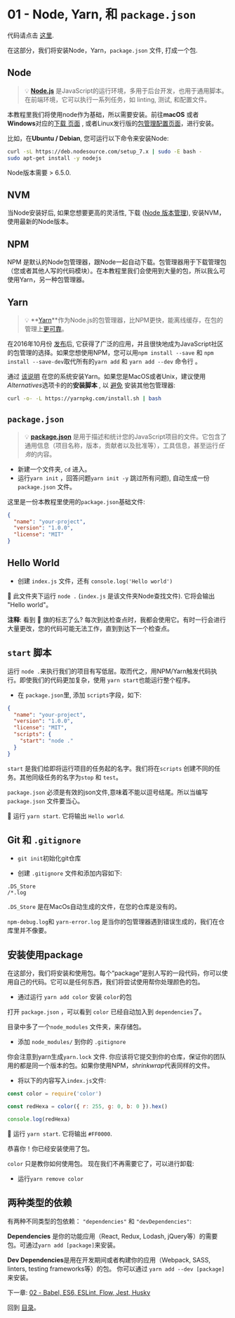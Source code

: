 # 01 - Node, Yarn, 和 `package.json`

代码请点击 [这里](https://github.com/verekia/js-stack-walkthrough/tree/master/01-node-yarn-package-json).

在这部分，我们将安装Node，Yarn，`package.json` 文件, 打成一个包.

## Node

> 💡 **[Node.js](https://nodejs.org/)** 是JavaScript的运行环境，多用于后台开发，也用于通用脚本。在前端环境，它可以执行一系列任务，如 linting, 测试, 和配置文件。

本教程里我们将使用node作为基础，所以需要安装。前往**macOS** 或者 **Windows**对应的[下载 页面](https://nodejs.org/en/download/current/) , 或者Linux发行版的[包管理配置页面](https://nodejs.org/en/download/package-manager/)，进行安装。

比如，在**Ubuntu / Debian**, 您可运行以下命令来安装Node:

```sh
curl -sL https://deb.nodesource.com/setup_7.x | sudo -E bash -
sudo apt-get install -y nodejs
```

Node版本需要 > 6.5.0.

## NVM

当Node安装好后, 如果您想要更高的灵活性, 下载 ([Node 版本管理](https://github.com/creationix/nvm)), 安装NVM，使用最新的Node版本。

## NPM

NPM 是默认的Node包管理器，跟Node一起自动下载。包管理器用于下载管理包（您或者其他人写的代码模块）。在本教程里我们会使用到大量的包，所以我么可使用Yarn，另一种包管理器。

## Yarn

> 💡 **[Yarn](https://yarnpkg.com/)**作为Node.js的包管理器，比NPM更快，能离线缓存，在包的管理上[更可靠](https://yarnpkg.com/en/docs/yarn-lock)。

在2016年10月份 [发布](https://code.facebook.com/posts/1840075619545360)后, 它获得了广泛的应用，并且很快地成为JavaScript社区的包管理的选择。如果您想使用NPM，您可以用`npm install --save` 和 `npm install --save-dev`取代所有的`yarn add` 和 `yarn add --dev` 命令行 。

通过 [该说明](https://yarnpkg.com/en/docs/install) 在您的系统安装Yarn。如果您是MacOS或者Unix，建议使用*Alternatives*选项卡的的**安装脚本** , 以 [避免](https://github.com/yarnpkg/yarn/issues/1505) 安装其他包管理器:

```sh
curl -o- -L https://yarnpkg.com/install.sh | bash
```

## `package.json`

> 💡 **[package.json](https://yarnpkg.com/en/docs/package-json)** 是用于描述和统计您的JavaScript项目的文件。它包含了通用信息（项目名称，版本，贡献者以及批准等），工具信息，甚至运行*任务*的内容。 

- 新建一个文件夹, `cd` 进入。
- 运行`yarn init` ，回答问题`yarn init -y` 跳过所有问题), 自动生成一份 `package.json` 文件。

这里是一份本教程里使用的`package.json`基础文件:

```json
{
  "name": "your-project",
  "version": "1.0.0",
  "license": "MIT"
}
```

## Hello World

- 创建 `index.js` 文件，还有 `console.log('Hello world')`

🏁 此文件夹下运行 `node .` (`index.js` 是该文件夹Node查找文件). 它将会输出 "Hello world"。

**注释**: 看到 🏁 旗的标志了么? 每次到达检查点时，我都会使用它。有时一行会进行大量更改，您的代码可能无法工作，直到到达下一个检查点。

## `start` 脚本

运行 `node .`来执行我们的项目有写低层。取而代之，用NPM/Yarn触发代码执行。即使我们的代码更加复杂，使用 `yarn start`也能运行整个程序。

- 在 `package.json`里, 添加 `scripts`字段，如下:

```json
{
  "name": "your-project",
  "version": "1.0.0",
  "license": "MIT",
  "scripts": {
    "start": "node ."
  }
}
```

`start` 是我们给即将运行项目的任务起的名字。我们将在`scripts` 创建不同的任务。其他同级任务的名字为`stop` 和 `test`。

`package.json` 必须是有效的json文件,意味着不能以逗号结尾。所以当编写`package.json` 文件要当心。

🏁 运行 `yarn start`. 它将输出 `Hello world`.

## Git 和 `.gitignore`

-  `git init`初始化git仓库

- 创建 `.gitignore` 文件和添加内容如下:

```gitignore
.DS_Store
/*.log
```

`.DS_Store` 是在MacOs自动生成的文件，在您的仓库是没有的。

`npm-debug.log`和 `yarn-error.log` 是当你的包管理器遇到错误生成的，我们在仓库里并不像要。

## 安装使用package

在这部分，我们将安装和使用包。每个“package”是别人写的一段代码，你可以使用自己的代码。它可以是任何东西，我们将尝试使用帮你处理颜色的包。

-  通过运行 `yarn add color` 安装 `color`的包

打开 `package.json` ，可以看到 `color` 已经自动加入到 `dependencies`了。

目录中多了一个`node_modules` 文件夹，来存储包。

- 添加 `node_modules/` 到你的 `.gitignore`

你会注意到yarn生成`yarn.lock` 文件. 你应该将它提交到你的仓库，保证你的团队用的都是同一个版本的包。如果你使用NPM，*shrinkwrap*代表同样的文件。

- 将以下的内容写入`index.js`文件:

```js
const color = require('color')

const redHexa = color({ r: 255, g: 0, b: 0 }).hex()

console.log(redHexa)
```

🏁 运行 `yarn start`. 它将输出 `#FF0000`.

恭喜你！你已经安装使用了包。

`color` 只是教你如何使用包。 现在我们不再需要它了，可以进行卸载:

- 运行`yarn remove color`

## 两种类型的依赖

有两种不同类型的包依赖： `"dependencies"` 和 `"devDependencies"`:

**Dependencies** 是你的功能应用（React, Redux, Lodash, jQuery等）的需要包。可通过`yarn add [package]`来安装。

**Dev Dependencies**是用在开发期间或者构建你的应用（Webpack, SASS, linters, testing frameworks等）的包。 你可以通过 `yarn add --dev [package]`来安装。

下一章: [02 - Babel, ES6, ESLint, Flow, Jest, Husky](02-babel-es6-eslint-flow-jest-husky.md#readme)

回到 [目录](https://github.com/verekia/js-stack-from-scratch#table-of-contents)。
